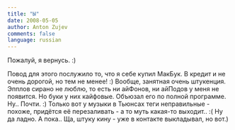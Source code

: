 ```yaml
---
title: "Ы"
date: 2008-05-05
author: Anton Zujev
comments: false
language: russian
---
```


Пожалуй, я вернусь. :)

Повод для этого послужило то, что я себе купил МакБук. В кредит и не очень дорогой, но тем не менее! :) Вообще, занятная очень штукенция. Эпплов сирано не люблю, то есть ни айФонов, ни айПодов у меня не появится. Но буки у них кайфовые. Объюзал его по полной программе. Ну.. Почти. :) Только вот у музыки в Тьюнсах теги неправильные - похоже, придётся её перезаливать - а то муть какая-то выходит.. :( Ну да ладно. А пока.. Ща, штуку кину - уже в контакте выкладывал, но вот.)